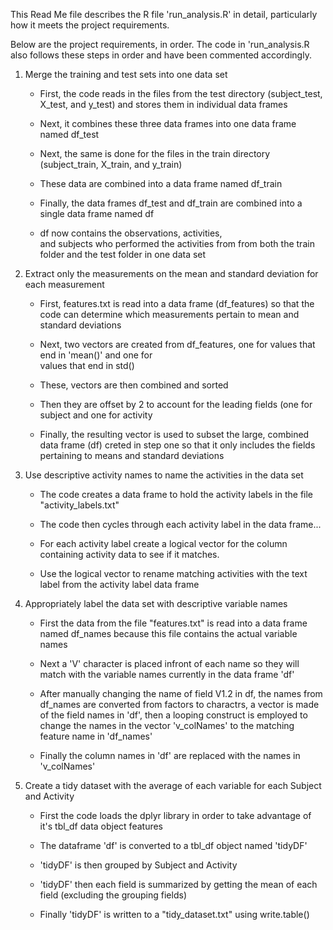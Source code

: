 This Read Me file describes the R file 'run_analysis.R' in detail,
particularly how it meets the project requirements.  

Below are the project requirements, in order.  The code in 'run_analysis.R
also follows these steps in order and have been commented accordingly.

1. Merge the training and test sets into one data set
	* First, the code reads in the files from the test
	  directory (subject_test, X_test, and y_test)
	  and stores them in individual data frames

	* Next, it combines these three data frames into 
	  one data frame named df_test

	* Next, the same is done for the files in the
	  train directory (subject_train, X_train,
	  and y_train)
	
	* These data are combined into a data frame named
	  df_train

	* Finally, the data frames df_test and df_train
	  are combined into a single data frame named df

	* df now contains the observations, activities, 	          
	  and subjects who performed the activities from
	  from both the train folder and the test folder
	  in one data set

2.  Extract only the measurements on the mean and 
    standard deviation for each measurement
	* First, features.txt is read into a data frame
	  (df_features) so that the code can determine
	  which measurements pertain to mean and standard
	  deviations

	* Next, two vectors are created from df_features,
	  one for values that end in 'mean()' and one for 	  
	  values that end in std()

	* These, vectors are then combined and sorted

	* Then they are offset by 2 to account for the 
	  leading fields (one for subject and one for
	  activity

	* Finally, the resulting vector is used to subset
	  the large, combined data frame (df) creted in 
	  step one so that it only includes the fields
	  pertaining to means and standard deviations

3.  Use descriptive activity names to name the activities in
    the data set
	* The code creates a data frame to hold the activity 
	  labels in the file "activity_labels.txt"

	* The code then cycles through each activity label in 
	  the data frame...
	
	* For each activity label create a logical vector
	  for the column containing activity data to see
	  if it matches.

	* Use the logical vector to rename matching
	  activities with the text label from the activity
	  label data frame

4.  Appropriately label the data set with descriptive variable names
	* First the data from the file "features.txt" is read into
	  a data frame named df_names because this file contains 
	  the actual variable names
	
	* Next a 'V' character is placed infront of each name so they
	  will match with the variable names currently in the data
	  frame 'df'

	* After manually changing the name of field V1.2 in df, the
	  names from df_names are converted from factors to charactrs,
	  a vector is made of the field names in 'df', then a looping
	  construct is employed to change the names in the vector
	  'v_colNames' to the matching feature name in 'df_names'

	* Finally the column names in 'df' are replaced with the 
	  names in 'v_colNames'

5.  Create a tidy dataset with the average of each variable for 
    each Subject and Activity
	* First the code loads the dplyr library in order to 
	  take advantage of it's tbl_df data object features

	* The dataframe 'df' is converted to a tbl_df object named
	  'tidyDF'

	* 'tidyDF' is then grouped by Subject and Activity

	* 'tidyDF' then each field is summarized by getting the mean
	  of each field (excluding the grouping fields)

	* Finally 'tidyDF' is written to a "tidy_dataset.txt" using 
	  write.table()

        